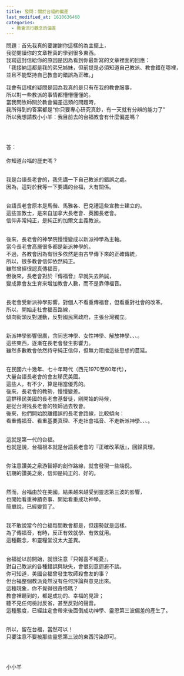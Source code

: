 ```yaml
---
title: 發問：關於台福的偏差
last_modified_at: 1610636460
categories:
  - 教會流行觀念的偏差
---
```


<p>問題：首先我真的要謝謝你這樣的為主擺上，<br>
我從閱讀你的文章裡真的學到很多東西。<br>
我寫這封信給你的原因是因為看到你最新寫的文章裡面的回應：<br>
「我接納這都是我的弟兄姊妹，但前提是必須知道自己教派、教會錯在哪裡，<br>
並且不能堅持自己教會的錯誤為正確。」</p>

<p>我會有這樣的疑問是因為我真的是只有在我的教會服事，<br>
所以對一些教派的事情都懵懵懂懂的。<br>
當我問牧師關於教會偏差這類的問題時，<br>
我所得到的答案都是“你只要專心研究真鈔，有一天就有分辨的能力了”<br>
所以我想請教小小羊：我目前去的台福教會有什麼偏差嗎？</p>

<p>&nbsp;</p>

<p><br>
答：<br>
&nbsp;<br>
你知道台福的歷史嗎？</p>

<p><br>
我是台語長老會的，我先講一下自己教派的錯誤之處。<br>
因為，這對於我等一下要講的台福，大有關係。</p>

<p><br>
台語長老會原本是馬偕、馬雅各、巴克禮這些宣教士建立的。<br>
這些宣教士，是來自加拿大長老會、英國長老會。<br>
信仰非常純正，是純正的加爾文主義教派。</p>

<p><br>
後來，長老會的神學院慢慢變成以新派神學為主軸。<br>
當今長老會高層很多都是新派神學的。<br>
不過，各教會因為有很多依然是由古早傳下來的正確傳統，<br>
所以，很多教會信仰依然純正。<br>
雖然曾經很認真傳福音，<br>
但後來，長老會對於『傳福音』早就失去熱誠，<br>
變成靠會友生育來增加教會人數，而不是靠傳福音。</p>

<p><br>
長老會受新派神學影響，對個人不看重傳福音，但看重對社會的改革。<br>
所以，開始走社會福音路線，<br>
傾向街頭反對運動，反對國民黨政府，主張台灣獨立。<br>
&nbsp;</p>

<p>新派神學影響很廣，含同志神學、女性神學、解放神學、、、。<br>
這些東西，逐漸在長老會發生影響力。<br>
雖然多數教會依然持守純正信仰，但無力阻擋這些思想的蔓延。</p>

<p><br>
在民國六十幾年、七十年時代（西元1970至80年代），<br>
大量台語長老會的會友移民美國。<br>
這些人，有不少，算是相當優秀的。<br>
後來，長老會的教勢，慢慢變差。<br>
這群移民美國的長老會基督徒，剛開始的時候，<br>
是從台灣找長老會的牧師過去牧會。<br>
後來，他們開始脫離錯誤的長老會路線，比較傾向：<br>
看重傳福音、看重基要真理、不走社會福音、不走新派神學、、、。</p>

<p><br>
這就是第一代的台福。<br>
也就是說，台福根本就是台語長老會的『正確改革版』，回歸真理。</p>

<p><br>
你注意讚美之泉游智婷的創作路線，就會發現一些端倪。<br>
初期的讚美之泉，信仰是純正的、好的。</p>

<p><br>
然而，台福由於在美國，結果越來越受到靈恩第三波的影響，<br>
也開始看重神蹟奇事、開始看重成功神學。<br>
簡單說，已經變質了。</p>

<p><br>
我不敢說當今的台福每間教會都是，但趨勢就是這樣。<br>
為了傳福音，有時，反正有效就學、有效就用。<br>
這種觀念，和靈糧堂沒太大差異。</p>

<p><br>
台福從以前開始，就很注意『只報喜不報憂』，<br>
對自己教派的各種錯誤與缺失，會很刻意迴避不談。<br>
你可知道，美國台福曾發生牧師殺會友的事？<br>
但台福整個教派竟然沒有任何評論與意見出來。<br>
這種現象，你不覺得很奇怪嗎？<br>
教會裡聽到的，都是成功的、幸福的見證；<br>
聽不見任何檢討反省，甚至反對的聲音。<br>
這種態度，已經註定會帶來後面倒成功神學、靈恩第三波偏差的產生了。<br>
&nbsp;</p>

<p>所以，留在台福，當然可以！<br>
只要注意不要被那些靈恩第三波的東西污染即可。</p>

<p>&nbsp;</p>

<p><br>
小小羊</p>

